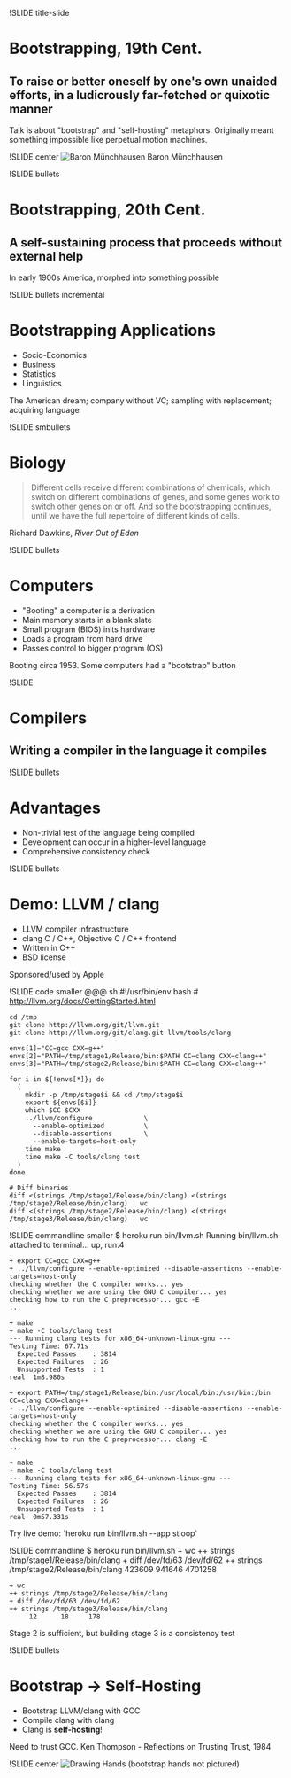 !SLIDE title-slide
# Bootstrapping, 19th Cent. #
## To raise or better oneself by one's own unaided efforts, in a ludicrously far-fetched or quixotic manner ##

<p class="notes">
Talk is about "bootstrap" and "self-hosting" metaphors. Originally meant something impossible like perpetual motion machines.
</p>

!SLIDE center
![Baron Münchhausen](BaronMunch.jpg "Baron Münchhausen")
Baron Münchhausen

!SLIDE bullets
# Bootstrapping, 20th Cent. #
## A self-sustaining process that proceeds without external help ##

<p class="notes">
In early 1900s America, morphed into something possible
</p>

!SLIDE bullets incremental
# Bootstrapping Applications #
* Socio-Economics
* Business
* Statistics
* Linguistics

<p class="notes">
The American dream; company without VC; sampling with replacement; acquiring language
</p>

!SLIDE smbullets
# Biology #
<blockquote>
Different cells receive different combinations of chemicals, which switch on different combinations of genes, and some genes work to switch other genes on or off. And so the bootstrapping continues, until we have the full repertoire of different kinds of cells.
</blockquote>

Richard Dawkins, <i>River Out of Eden</i>

!SLIDE bullets
# Computers #

* "Booting" a computer is a derivation
* Main memory starts in a blank slate
* Small program (BIOS) inits hardware
* Loads a program from hard drive
* Passes control to bigger program (OS)

<p class="notes">
Booting circa 1953. Some computers had a "bootstrap" button
</p>

!SLIDE
# Compilers #
## Writing a compiler in the language it compiles ##

!SLIDE bullets
# Advantages #
* Non-trivial test of the language being compiled
* Development can occur in a higher-level language
* Comprehensive consistency check

!SLIDE bullets
# Demo: LLVM / clang #
* LLVM compiler infrastructure
* clang C / C++, Objective C / C++ frontend
* Written in C++
* BSD license

<p class="notes">
Sponsored/used by Apple
</p>

!SLIDE code smaller
    @@@ sh
    #!/usr/bin/env bash
    # http://llvm.org/docs/GettingStarted.html

    cd /tmp
    git clone http://llvm.org/git/llvm.git
    git clone http://llvm.org/git/clang.git llvm/tools/clang

    envs[1]="CC=gcc CXX=g++"
    envs[2]="PATH=/tmp/stage1/Release/bin:$PATH CC=clang CXX=clang++"
    envs[3]="PATH=/tmp/stage2/Release/bin:$PATH CC=clang CXX=clang++"

    for i in ${!envs[*]}; do
      (
        mkdir -p /tmp/stage$i && cd /tmp/stage$i
        export ${envs[$i]}
        which $CC $CXX
        ../llvm/configure             \
          --enable-optimized          \
          --disable-assertions        \
          --enable-targets=host-only
        time make
        time make -C tools/clang test
      )
    done

    # Diff binaries
    diff <(strings /tmp/stage1/Release/bin/clang) <(strings /tmp/stage2/Release/bin/clang) | wc
    diff <(strings /tmp/stage2/Release/bin/clang) <(strings /tmp/stage3/Release/bin/clang) | wc

!SLIDE commandline smaller
    $ heroku run bin/llvm.sh
    Running bin/llvm.sh attached to terminal... up, run.4

    + export CC=gcc CXX=g++
    + ../llvm/configure --enable-optimized --disable-assertions --enable-targets=host-only
    checking whether the C compiler works... yes
    checking whether we are using the GNU C compiler... yes
    checking how to run the C preprocessor... gcc -E
    ...

    + make
    + make -C tools/clang test
    --- Running clang tests for x86_64-unknown-linux-gnu ---
    Testing Time: 67.71s
      Expected Passes    : 3814
      Expected Failures  : 26
      Unsupported Tests  : 1
    real  1m8.980s

    + export PATH=/tmp/stage1/Release/bin:/usr/local/bin:/usr/bin:/bin CC=clang CXX=clang++
    + ../llvm/configure --enable-optimized --disable-assertions --enable-targets=host-only
    checking whether the C compiler works... yes
    checking whether we are using the GNU C compiler... yes
    checking how to run the C preprocessor... clang -E
    ...

    + make
    + make -C tools/clang test
    --- Running clang tests for x86_64-unknown-linux-gnu ---
    Testing Time: 56.57s
      Expected Passes    : 3814
      Expected Failures  : 26
      Unsupported Tests  : 1
    real  0m57.331s

<p class="notes">
Try live demo: `heroku run bin/llvm.sh --app stloop`
</p>

!SLIDE commandline
    $ heroku run bin/llvm.sh
    + wc
    ++ strings /tmp/stage1/Release/bin/clang
    + diff /dev/fd/63 /dev/fd/62
    ++ strings /tmp/stage2/Release/bin/clang
     423609  941646 4701258

    + wc
    ++ strings /tmp/stage2/Release/bin/clang
    + diff /dev/fd/63 /dev/fd/62
    ++ strings /tmp/stage3/Release/bin/clang
         12      18     178

<p class="notes">
Stage 2 is sufficient, but building stage 3 is a consistency test
</p>

!SLIDE bullets
# Bootstrap → Self-Hosting #
* Bootstrap LLVM/clang with GCC
* Compile clang with clang
* Clang is <b>self-hosting</b>!

<p class="notes">
Need to trust GCC. Ken Thompson - Reflections on Trusting Trust, 1984
</p>

!SLIDE center
![Drawing Hands](handrawb.jpg "Drawing Hands")
(bootstrap hands not pictured)